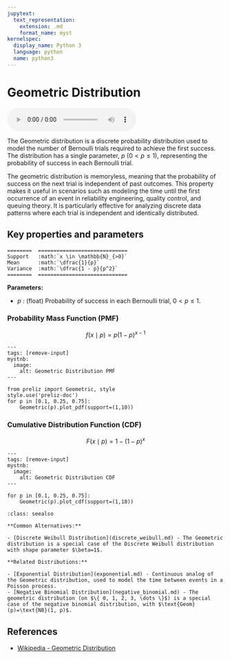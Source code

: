 ```yaml
---
jupytext:
  text_representation:
    extension: .md
    format_name: myst
kernelspec:
  display_name: Python 3
  language: python
  name: python3
---
```

# Geometric Distribution

<audio controls> <source src="../../_static/geometric.mp3" type="audio/mpeg"> This browser cannot play the pronunciation audio file for this distribution. </audio>

The Geometric distribution is a discrete probability distribution used to model the number of Bernoulli trials required to achieve the first success. The distribution has a single parameter, $p$ ($0 < p \leq 1$), representing the probability of success in each Bernoulli trial.

The geometric distribution is memoryless, meaning that the probability of success on the next trial is independent of past outcomes. This property makes it useful in scenarios such as modeling the time until the first occurrence of an event in reliability engineering, quality control, and queuing theory. It is particularly effective for analyzing discrete data patterns where each trial is independent and identically distributed.

## Key properties and parameters

```{eval-rst}
========  =============================
Support   :math:`x \in \mathbb{N}_{>0}`
Mean      :math:`\dfrac{1}{p}`
Variance  :math:`\dfrac{1 - p}{p^2}`
========  =============================
```

**Parameters:**

- $p$ : (float) Probability of success in each Bernoulli trial, $0 < p \leq 1$.

### Probability Mass Function (PMF)

$$
f(x \mid p) = p(1-p)^{x-1}
$$

```{code-cell}
---
tags: [remove-input]
mystnb:
  image:
    alt: Geometric Distribution PMF
---

from preliz import Geometric, style
style.use('preliz-doc')
for p in [0.1, 0.25, 0.75]:
    Geometric(p).plot_pdf(support=(1,10))
```

### Cumulative Distribution Function (CDF)

$$
F(x \mid p) = 1 - (1-p)^x
$$

```{code-cell}
---
tags: [remove-input]
mystnb:
  image:
    alt: Geometric Distribution CDF
---

for p in [0.1, 0.25, 0.75]:
    Geometric(p).plot_cdf(support=(1,10))
```

```{seealso}
:class: seealso

**Common Alternatives:**

- [Discrete Weibull Distribution](discrete_weibull.md) - The Geometric distribution is a special case of the Discrete Weibull distribution with shape parameter $\beta=1$.

**Related Distributions:**

- [Exponential Distribution](exponential.md) - Continuous analog of the Geometric distribution, used to model the time between events in a Poisson process.
- [Negative Binomial Distribution](negative_binomial.md) - The geometric distribution (on $\{ 0, 1, 2, 3, \dots \}$) is a special case of the negative binomial distribution, with $\text{Geom}(p)=\text{NB}(1, p)$.
```

## References

- [Wikipedia - Geometric Distribution](https://en.wikipedia.org/wiki/Geometric_distribution)